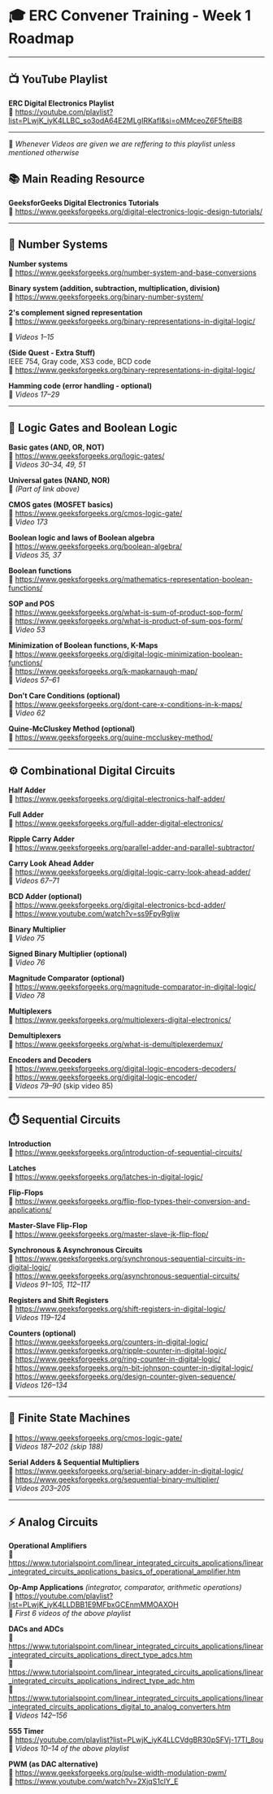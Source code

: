 # 🎓 ERC Convener Training - Week 1 Roadmap

---

## 📺 YouTube Playlist  
**ERC Digital Electronics Playlist**  
🔗 https://youtube.com/playlist?list=PLwjK_iyK4LLBC_so3odA64E2MLgIRKafl&si=oMMceoZ6F5fteiB8

---
📼 *Whenever Videos are given we are reffering to this playlist unless mentioned otherwise*

## 📚 Main Reading Resource  
**GeeksforGeeks Digital Electronics Tutorials**  
🔗 https://www.geeksforgeeks.org/digital-electronics-logic-design-tutorials/

---

## 🧮 Number Systems

**Number systems**  
🔗 https://www.geeksforgeeks.org/number-system-and-base-conversions

**Binary system (addition, subtraction, multiplication, division)**  
🔗 https://www.geeksforgeeks.org/binary-number-system/

**2's complement signed representation**  
🔗 https://www.geeksforgeeks.org/binary-representations-in-digital-logic/

📼 *Videos 1–15*

**(Side Quest - Extra Stuff)**  
IEEE 754, Gray code, XS3 code, BCD code  
🔗 https://www.geeksforgeeks.org/binary-representations-in-digital-logic/

**Hamming code (error handling - optional)**  
📼 *Videos 17–29*

---

## 🔲 Logic Gates and Boolean Logic

**Basic gates (AND, OR, NOT)**  
🔗 https://www.geeksforgeeks.org/logic-gates/  
📼 *Videos 30–34, 49, 51*

**Universal gates (NAND, NOR)**  
🔗 *(Part of link above)*

**CMOS gates (MOSFET basics)**  
🔗 https://www.geeksforgeeks.org/cmos-logic-gate/  
📼 *Video 173*

**Boolean logic and laws of Boolean algebra**  
🔗 https://www.geeksforgeeks.org/boolean-algebra/  
📼 *Videos 35, 37*

**Boolean functions**  
🔗 https://www.geeksforgeeks.org/mathematics-representation-boolean-functions/

**SOP and POS**  
🔗 https://www.geeksforgeeks.org/what-is-sum-of-product-sop-form/  
🔗 https://www.geeksforgeeks.org/what-is-product-of-sum-pos-form/  
📼 *Video 53*

**Minimization of Boolean functions, K-Maps**  
🔗 https://www.geeksforgeeks.org/digital-logic-minimization-boolean-functions/  
🔗 https://www.geeksforgeeks.org/k-mapkarnaugh-map/  
📼 *Videos 57–61*

**Don't Care Conditions (optional)**  
🔗 https://www.geeksforgeeks.org/dont-care-x-conditions-in-k-maps/  
📼 *Video 62*

**Quine-McCluskey Method (optional)**  
🔗 https://www.geeksforgeeks.org/quine-mccluskey-method/

---

## ⚙️ Combinational Digital Circuits

**Half Adder**  
🔗 https://www.geeksforgeeks.org/digital-electronics-half-adder/

**Full Adder**  
🔗 https://www.geeksforgeeks.org/full-adder-digital-electronics/

**Ripple Carry Adder**  
🔗 https://www.geeksforgeeks.org/parallel-adder-and-parallel-subtractor/

**Carry Look Ahead Adder**  
🔗 https://www.geeksforgeeks.org/digital-logic-carry-look-ahead-adder/  
📼 *Videos 67–71*

**BCD Adder (optional)**  
🔗 https://www.geeksforgeeks.org/digital-electronics-bcd-adder/  
🔗 https://www.youtube.com/watch?v=ss9FpyRgIjw

**Binary Multiplier**  
📼 *Video 75*

**Signed Binary Multiplier (optional)**  
📼 *Video 76*

**Magnitude Comparator (optional)**  
🔗 https://www.geeksforgeeks.org/magnitude-comparator-in-digital-logic/  
📼 *Video 78*

**Multiplexers**  
🔗 https://www.geeksforgeeks.org/multiplexers-digital-electronics/

**Demultiplexers**  
🔗 https://www.geeksforgeeks.org/what-is-demultiplexerdemux/

**Encoders and Decoders**  
🔗 https://www.geeksforgeeks.org/digital-logic-encoders-decoders/  
🔗 https://www.geeksforgeeks.org/digital-logic-encoder/  
📼 *Videos 79–90* (skip video 85)

---

## ⏱️ Sequential Circuits

**Introduction**  
🔗 https://www.geeksforgeeks.org/introduction-of-sequential-circuits/

**Latches**  
🔗 https://www.geeksforgeeks.org/latches-in-digital-logic/

**Flip-Flops**  
🔗 https://www.geeksforgeeks.org/flip-flop-types-their-conversion-and-applications/

**Master-Slave Flip-Flop**  
🔗 https://www.geeksforgeeks.org/master-slave-jk-flip-flop/

**Synchronous & Asynchronous Circuits**  
🔗 https://www.geeksforgeeks.org/synchronous-sequential-circuits-in-digital-logic/  
🔗 https://www.geeksforgeeks.org/asynchronous-sequential-circuits/  
📼 *Videos 91–105, 112–117*

**Registers and Shift Registers**  
🔗 https://www.geeksforgeeks.org/shift-registers-in-digital-logic/  
📼 *Videos 119–124*

**Counters (optional)**  
🔗 https://www.geeksforgeeks.org/counters-in-digital-logic/  
🔗 https://www.geeksforgeeks.org/ripple-counter-in-digital-logic/  
🔗 https://www.geeksforgeeks.org/ring-counter-in-digital-logic/  
🔗 https://www.geeksforgeeks.org/n-bit-johnson-counter-in-digital-logic/  
🔗 https://www.geeksforgeeks.org/design-counter-given-sequence/  
📼 *Videos 126–134*

---

## 🤖 Finite State Machines

🔗 https://www.geeksforgeeks.org/cmos-logic-gate/  
📼 *Videos 187–202 (skip 188)*

**Serial Adders & Sequential Multipliers**  
🔗 https://www.geeksforgeeks.org/serial-binary-adder-in-digital-logic/  
🔗 https://www.geeksforgeeks.org/sequential-binary-multiplier/  
📼 *Videos 203–205*

---

## ⚡ Analog Circuits

**Operational Amplifiers**  
🔗 https://www.tutorialspoint.com/linear_integrated_circuits_applications/linear_integrated_circuits_applications_basics_of_operational_amplifier.htm

**Op-Amp Applications** *(integrator, comparator, arithmetic operations)*  
🔗 https://youtube.com/playlist?list=PLwjK_iyK4LLDBB1E9MFbxGCEnmMMOAXOH  
📼 *First 6 videos of the above playlist*

**DACs and ADCs**  
🔗 https://www.tutorialspoint.com/linear_integrated_circuits_applications/linear_integrated_circuits_applications_direct_type_adcs.htm  
🔗 https://www.tutorialspoint.com/linear_integrated_circuits_applications/linear_integrated_circuits_applications_indirect_type_adc.htm  
🔗 https://www.tutorialspoint.com/linear_integrated_circuits_applications/linear_integrated_circuits_applications_digital_to_analog_converters.htm  
📼 *Videos 142–156*

**555 Timer**  
🔗 https://youtube.com/playlist?list=PLwjK_iyK4LLCVdgBR30pSFVj-17TI_8ou  
📼 *Videos 10–14 of the above playlist*

**PWM (as DAC alternative)**  
🔗 https://www.geeksforgeeks.org/pulse-width-modulation-pwm/  
🔗 https://www.youtube.com/watch?v=2XjqS1clY_E
